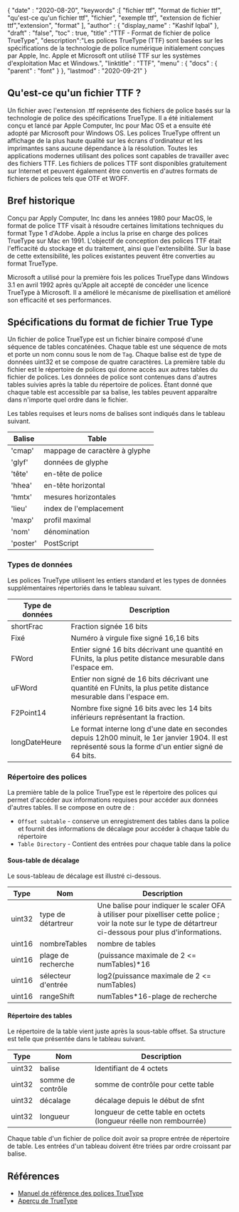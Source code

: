 {
  "date" : "2020-08-20",
  "keywords" :[ "fichier ttf", "format de fichier ttf", "qu'est-ce qu'un fichier ttf", "fichier", "exemple ttf", "extension de fichier ttf","extension", "format" ],
  "author" : {
    "display_name" : "Kashif Iqbal"
},
  "draft" : "false",
  "toc" : true,
  "title" :"TTF - Format de fichier de police TrueType",
  "description":"Les polices TrueType (TTF) sont basées sur les spécifications de la technologie de police numérique initialement conçues par Apple, Inc. Apple et Microsoft ont utilisé TTF sur les systèmes d'exploitation Mac et Windows.",
  "linktitle" : "TTF",
  "menu" : {
    "docs" : {
      "parent" : "font"
}
},
  "lastmod" : "2020-09-21"
}

## Qu'est-ce qu'un fichier TTF ?

Un fichier avec l'extension .ttf représente des fichiers de police basés sur la technologie de police des spécifications TrueType. Il a été initialement conçu et lancé par Apple Computer, Inc pour Mac OS et a ensuite été adopté par Microsoft pour Windows OS. Les polices TrueType offrent un affichage de la plus haute qualité sur les écrans d'ordinateur et les imprimantes sans aucune dépendance à la résolution. Toutes les applications modernes utilisant des polices sont capables de travailler avec des fichiers TTF. Les fichiers de polices TTF sont disponibles gratuitement sur Internet et peuvent également être convertis en d'autres formats de fichiers de polices tels que OTF et WOFF.

## Bref historique

Conçu par Apply Computer, Inc dans les années 1980 pour MacOS, le format de police TTF visait à résoudre certaines limitations techniques du format Type 1 d'Adobe. Apple a inclus la prise en charge des polices TrueType sur Mac en 1991. L'objectif de conception des polices TTF était l'efficacité du stockage et du traitement, ainsi que l'extensibilité. Sur la base de cette extensibilité, les polices existantes peuvent être converties au format TrueType.

Microsoft a utilisé pour la première fois les polices TrueType dans Windows 3.1 en avril 1992 après qu'Apple ait accepté de concéder une licence TrueType à Microsoft. Il a amélioré le mécanisme de pixellisation et amélioré son efficacité et ses performances.

## Spécifications du format de fichier True Type

Un fichier de police TrueType est un fichier binaire composé d'une séquence de tables concaténées. Chaque table est une séquence de mots et porte un nom connu sous le nom de `Tag`. Chaque balise est de type de données uint32 et se compose de quatre caractères. La première table du fichier est le répertoire de polices qui donne accès aux autres tables du fichier de polices. Les données de police sont contenues dans d'autres tables suivies après la table du répertoire de polices. Étant donné que chaque table est accessible par sa balise, les tables peuvent apparaître dans n'importe quel ordre dans le fichier.

Les tables requises et leurs noms de balises sont indiqués dans le tableau suivant.

|**Balise**|**Table**|
---|---|
|'cmap'| mappage de caractère à glyphe |
|'glyf'| données de glyphe |
|'tête'| en-tête de police |
|'hhea'| en-tête horizontal |
|'hmtx'| mesures horizontales |
|'lieu'| index de l'emplacement |
|'maxp'| profil maximal |
|'nom'| dénomination |
|'poster'| PostScript|

### Types de données
Les polices TrueType utilisent les entiers standard et les types de données supplémentaires répertoriés dans le tableau suivant.

|**Type de données** | **Description** |
---|---|
|shortFrac| Fraction signée 16 bits |
|Fixé| Numéro à virgule fixe signé 16,16 bits |
|FWord| Entier signé 16 bits décrivant une quantité en FUnits, la plus petite distance mesurable dans l'espace em.|
|uFWord| Entier non signé de 16 bits décrivant une quantité en FUnits, la plus petite distance mesurable dans l'espace em.|
|F2Point14| Nombre fixe signé 16 bits avec les 14 bits inférieurs représentant la fraction.|
|longDateHeure| Le format interne long d'une date en secondes depuis 12h00 minuit, le 1er janvier 1904. Il est représenté sous la forme d'un entier signé de 64 bits.|

### Répertoire des polices

La première table de la police TrueType est le répertoire des polices qui permet d'accéder aux informations requises pour accéder aux données d'autres tables. Il se compose en outre de :

* `Offset subtable` - conserve un enregistrement des tables dans la police et fournit des informations de décalage pour accéder à chaque table du répertoire
* `Table Directory` - Contient des entrées pour chaque table dans la police

#### Sous-table de décalage
Le sous-tableau de décalage est illustré ci-dessous.

|**Type**|**Nom**|**Description**|
---|---|---|
|uint32| type de détartreur | Une balise pour indiquer le scaler OFA à utiliser pour pixelliser cette police ; voir la note sur le type de détartreur ci-dessous pour plus d'informations.|
|uint16| nombreTables| nombre de tables|
|uint16| plage de recherche| (puissance maximale de 2 <= numTables)*16|
|uint16| sélecteur d'entrée| log2(puissance maximale de 2 <= numTables)|
|uint16| rangeShift| numTables*16-plage de recherche|

#### Répertoire des tables
Le répertoire de la table vient juste après la sous-table offset. Sa structure est telle que présentée dans le tableau suivant.

|**Type**|**Nom**|**Description**|
---|---|---|
|uint32| balise| Identifiant de 4 octets |
|uint32| somme de contrôle | somme de contrôle pour cette table |
|uint32| décalage| décalage depuis le début de sfnt|
|uint32| longueur| longueur de cette table en octets (longueur réelle non rembourrée) |

Chaque table d'un fichier de police doit avoir sa propre entrée de répertoire de table. Les entrées d'un tableau doivent être triées par ordre croissant par balise.


## Références
* [Manuel de référence des polices TrueType](https://developer.apple.com/fonts/TrueType-Reference-Manual/)
* [Aperçu de TrueType](https://learn.microsoft.com/en-us/typography/truetype/)

